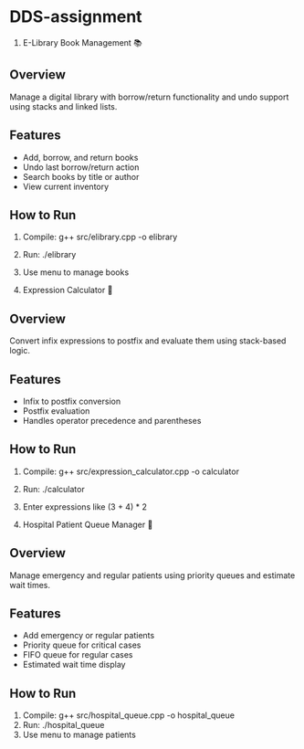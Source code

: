 # DDS-assignment
1. E-Library Book Management 📚

## Overview
Manage a digital library with borrow/return functionality and undo support using stacks and linked lists.

## Features
- Add, borrow, and return books
- Undo last borrow/return action
- Search books by title or author
- View current inventory

## How to Run
1. Compile: g++ src/elibrary.cpp -o elibrary
2. Run: ./elibrary
3. Use menu to manage books

2. Expression Calculator 🧮

## Overview
Convert infix expressions to postfix and evaluate them using stack-based logic.

## Features
- Infix to postfix conversion
- Postfix evaluation
- Handles operator precedence and parentheses

## How to Run
1. Compile: g++ src/expression_calculator.cpp -o calculator
2. Run: ./calculator
3. Enter expressions like (3 + 4) * 2

3. Hospital Patient Queue Manager 🏥

## Overview
Manage emergency and regular patients using priority queues and estimate wait times.

## Features
- Add emergency or regular patients
- Priority queue for critical cases
- FIFO queue for regular cases
- Estimated wait time display

## How to Run
1. Compile: g++ src/hospital_queue.cpp -o hospital_queue
2. Run: ./hospital_queue
3. Use menu to manage patients


